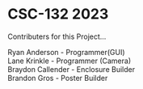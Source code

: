 # CSC-132 2023
Contributers for this Project...

Ryan Anderson - Programmer(GUI)<br>
Lane Krinkle - Programmer (Camera)<br>
Braydon Callender - Enclosure Builder<br>
Brandon Gros - Poster Builder<br>
